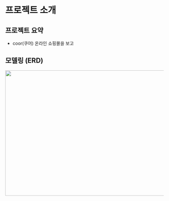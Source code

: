# 프로젝트 소개
## 프로젝트 요약
- coor(쿠어) 온라인 쇼핑몰을 보고 
## 모델링 (ERD)
<img src = "https://user-images.githubusercontent.com/80239527/196178566-a03c9f1d-d2b3-4e02-9f3d-42e161db7f21.png" width="800" height="400">
